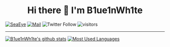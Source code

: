 <h1 align="center">Hi there 👋 I'm B1ue1nWh1te</h1>

[![SeaEye](https://img.shields.io/badge/Blog-SeaEye-blue?style=flat)](https://www.seaeye.cn)
[![Mail](https://img.shields.io/badge/Email-1806972095@qq.com-blue?style=flat&logo=mail.ru)](mailto:1806972095@qq.com)
![Twitter Follow](https://img.shields.io/twitter/follow/B1ue1nWh1te?label=B1ue1nWh1te&logo=Twitter)
![visitors](https://visitor-badge.glitch.me/badge?page_id=B1ue1nWh1te)

---

[![B1ue1nWh1te's github stats](https://github-readme-stats.vercel.app/api?username=B1ue1nWh1te&count_private=true&show_icons=true)](https://github.com/B1ue1nWh1te)
[![Most Used Languages](https://github-readme-stats.vercel.app/api/top-langs/?username=B1ue1nWh1te)](https://github.com/B1ue1nWh1te)
